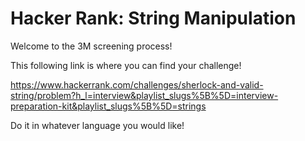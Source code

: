 # Hacker Rank: String Manipulation
Welcome to the 3M screening process! 

This following link is where you can find your challenge!

https://www.hackerrank.com/challenges/sherlock-and-valid-string/problem?h_l=interview&playlist_slugs%5B%5D=interview-preparation-kit&playlist_slugs%5B%5D=strings

Do it in whatever language you would like!